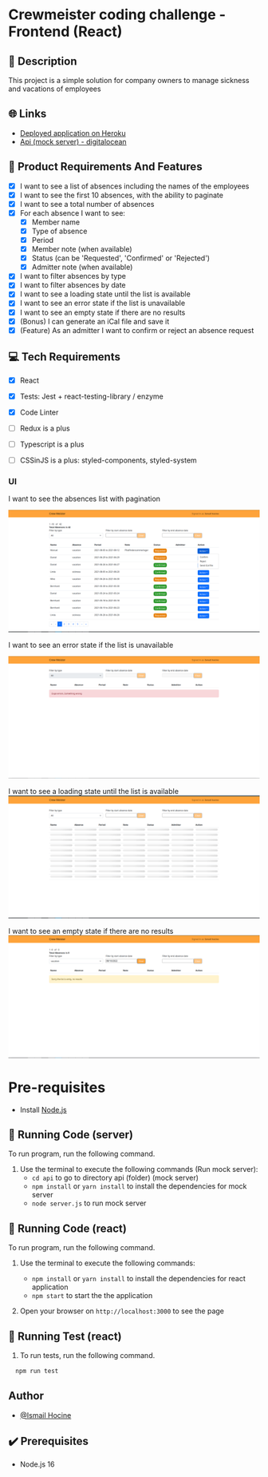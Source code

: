 # Crewmeister coding challenge - Frontend (React)

## 📜 Description

This project is a simple solution for company owners to manage sickness and vacations of employees

## 🌐 Links

* [Deployed application on Heroku](https://stormy-earth-85572.herokuapp.com/)
* [Api (mock server) - digitalocean](https://api.ismailhocine.com/api/v1/absences)

## 🎯 Product Requirements And Features

- [x] I want to see a list of absences including the names of the employees
- [x] I want to see the first 10 absences, with the ability to paginate
- [x] I want to see a total number of absences
- [x] For each absence I want to see:
    - [x] Member name
    - [x] Type of absence
    - [x] Period
    - [x] Member note (when available)
    - [x] Status (can be 'Requested', 'Confirmed' or 'Rejected')
    - [x] Admitter note (when available)
- [x] I want to filter absences by type
- [x] I want to filter absences by date
- [x] I want to see a loading state until the list is available
- [x] I want to see an error state if the list is unavailable
- [x] I want to see an empty state if there are no results
- [x] (Bonus) I can generate an iCal file and save it  
- [x] (Feature) As an admitter I want to confirm or reject an absence request

## 💻 Tech Requirements

- [x] React
- [x] Tests: Jest + react-testing-library / enzyme
- [x] Code Linter
- [ ] Redux is a plus
- [ ] Typescript is a plus
- [ ] CSSinJS is a plus: styled-components, styled-system


### UI 

I want to see the absences list with pagination

![alt text](https://github.com/hocineismail/front-end-challenge-react/blob/main/examples/Screenshot_20220810_192259.png?raw=true)

I want to see an error state if the list is unavailable

![alt text](https://github.com/hocineismail/front-end-challenge-react/blob/main/examples/Screenshot_20220810_192004.png?raw=true)

I want to see a loading state until the list is available
![alt text](https://github.com/hocineismail/front-end-challenge-react/blob/main/examples/Screenshot_20220810_192154.png?raw=true)

 I want to see an empty state if there are no results
![alt text](https://github.com/hocineismail/front-end-challenge-react/blob/main/examples/Screenshot_20220810_193522.png?raw=true)

# Pre-requisites 
- Install [Node.js](https://nodejs.org/en/)

## 🔨 Running Code (server)

To run program, run the following command. 

1. Use the terminal to execute the following commands (Run mock server):
    - `cd api` to go to directory api (folder) (mock server)
    - `npm install` or `yarn install` to install the dependencies for mock server
    - `node server.js` to run mock server


## 🔨 Running Code (react)

To run program, run the following command. 
 
1. Use the terminal to execute the following commands:
    - `npm install` or `yarn install` to install the dependencies for react application
    - `npm start` to start the the application

1. Open your browser on `http://localhost:3000` to see the page
## 🔨 Running Test (react)
1. To run tests, run the following command.

```bash
  npm run test
```

## Author

- [@Ismail Hocine](https://github.com/hocineismail)

## ✔️ Prerequisites

* Node.js 16

